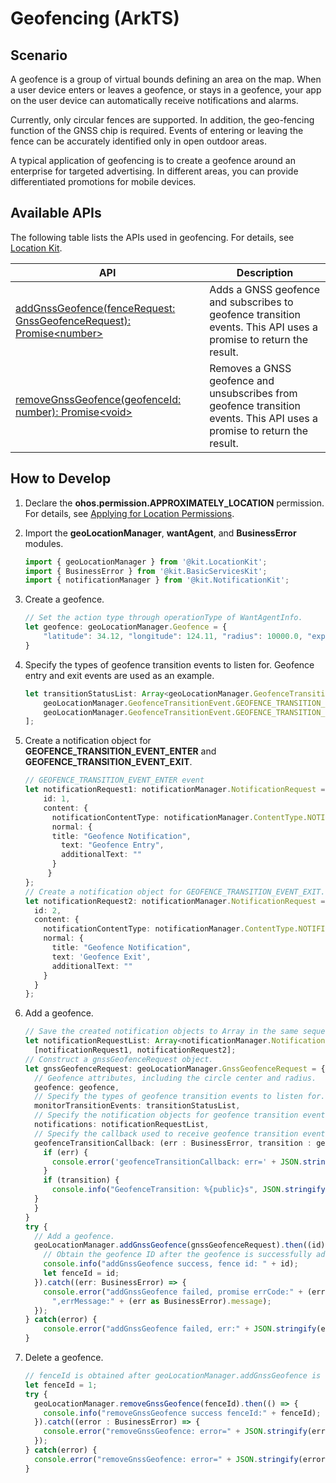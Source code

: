 # Geofencing (ArkTS)

## Scenario

A geofence is a group of virtual bounds defining an area on the map. When a user device enters or leaves a geofence, or stays in a geofence, your app on the user device can automatically receive notifications and alarms.

Currently, only circular fences are supported. In addition, the geo-fencing function of the GNSS chip is required. Events of entering or leaving the fence can be accurately identified only in open outdoor areas.

A typical application of geofencing is to create a geofence around an enterprise for targeted advertising. In different areas, you can provide differentiated promotions for mobile devices.

## Available APIs

The following table lists the APIs used in geofencing. For details, see [Location Kit](../../reference/apis-location-kit/js-apis-geoLocationManager.md).

| API| Description| 
| -------- | -------- |
| [addGnssGeofence(fenceRequest: GnssGeofenceRequest): Promise&lt;number&gt;](../../reference/apis-location-kit/js-apis-geoLocationManager.md#geolocationmanageraddgnssgeofence12) | Adds a GNSS geofence and subscribes to geofence transition events. This API uses a promise to return the result.| 
| [removeGnssGeofence(geofenceId: number): Promise&lt;void&gt;](../../reference/apis-location-kit/js-apis-geoLocationManager.md#geolocationmanagerremovegnssgeofence12) | Removes a GNSS geofence and unsubscribes from geofence transition events. This API uses a promise to return the result.| 

## How to Develop

1. Declare the **ohos.permission.APPROXIMATELY_LOCATION** permission. For details, see [Applying for Location Permissions](location-permission-guidelines.md).

2. Import the **geoLocationManager**, **wantAgent**, and **BusinessError** modules.

   ```ts
   import { geoLocationManager } from '@kit.LocationKit';
   import { BusinessError } from '@kit.BasicServicesKit';
   import { notificationManager } from '@kit.NotificationKit';
   ```

3. Create a geofence.

   ```ts
   // Set the action type through operationType of WantAgentInfo.
   let geofence: geoLocationManager.Geofence = {
       "latitude": 34.12, "longitude": 124.11, "radius": 10000.0, "expiration": 10000.0
   }
   ```

4. Specify the types of geofence transition events to listen for. Geofence entry and exit events are used as an example.

   ```ts
   let transitionStatusList: Array<geoLocationManager.GeofenceTransitionEvent> = [
       geoLocationManager.GeofenceTransitionEvent.GEOFENCE_TRANSITION_EVENT_ENTER,
       geoLocationManager.GeofenceTransitionEvent.GEOFENCE_TRANSITION_EVENT_EXIT,
   ];
   ```

4. Create a notification object for **GEOFENCE_TRANSITION_EVENT_ENTER** and **GEOFENCE_TRANSITION_EVENT_EXIT**.

   ```ts
   // GEOFENCE_TRANSITION_EVENT_ENTER event
   let notificationRequest1: notificationManager.NotificationRequest = {
       id: 1,
       content: {
         notificationContentType: notificationManager.ContentType.NOTIFICATION_CONTENT_BASIC_TEXT,
         normal: {
         title: "Geofence Notification",
           text: "Geofence Entry",
           additionalText: ""
         }
        }
   };
   // Create a notification object for GEOFENCE_TRANSITION_EVENT_EXIT.
   let notificationRequest2: notificationManager.NotificationRequest = {
     id: 2,
     content: {
       notificationContentType: notificationManager.ContentType.NOTIFICATION_CONTENT_BASIC_TEXT,
       normal: {
         title: "Geofence Notification",
         text: 'Geofence Exit',
         additionalText: ""
       }
     }
   };
   ```

5. Add a geofence.

   ```ts
   // Save the created notification objects to Array in the same sequence as in transitionStatusList.
   let notificationRequestList: Array<notificationManager.NotificationRequest> =
     [notificationRequest1, notificationRequest2];
   // Construct a gnssGeofenceRequest object.
   let gnssGeofenceRequest: geoLocationManager.GnssGeofenceRequest = {
     // Geofence attributes, including the circle center and radius.
     geofence: geofence,
     // Specify the types of geofence transition events to listen for.
     monitorTransitionEvents: transitionStatusList,
     // Specify the notification objects for geofence transition events. This parameter is optional.
     notifications: notificationRequestList,
     // Specify the callback used to receive geofence transition events.
     geofenceTransitionCallback: (err : BusinessError, transition : geoLocationManager.GeofenceTransition) => {
       if (err) {
         console.error('geofenceTransitionCallback: err=' + JSON.stringify(err));
       }
       if (transition) {
         console.info("GeofenceTransition: %{public}s", JSON.stringify(transition));
     }
     }
   }
   try {
     // Add a geofence.
     geoLocationManager.addGnssGeofence(gnssGeofenceRequest).then((id) => {
       // Obtain the geofence ID after the geofence is successfully added.
       console.info("addGnssGeofence success, fence id: " + id);
       let fenceId = id;
     }).catch((err: BusinessError) => {
       console.error("addGnssGeofence failed, promise errCode:" + (err as BusinessError).code + 
         ",errMessage:" + (err as BusinessError).message);
     });
   } catch(error) {
       console.error("addGnssGeofence failed, err:" + JSON.stringify(error));
   }
   ```

6. Delete a geofence.

   ```ts
   // fenceId is obtained after geoLocationManager.addGnssGeofence is successfully executed.
   let fenceId = 1;
   try {
     geoLocationManager.removeGnssGeofence(fenceId).then(() => {
       console.info("removeGnssGeofence success fenceId:" + fenceId);
     }).catch((error : BusinessError) => {
       console.error("removeGnssGeofence: error=" + JSON.stringify(error));
     });
   } catch(error) {
     console.error("removeGnssGeofence: error=" + JSON.stringify(error));
   }
   ```

